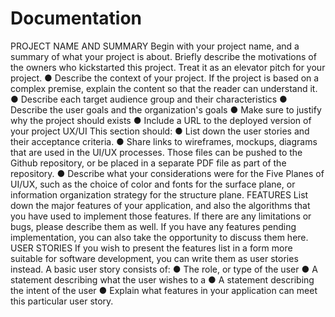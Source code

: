 # Documentation

PROJECT NAME AND SUMMARY
Begin with your project name, and a summary of what your project is about. Briefly describe
the motivations of the owners who kickstarted this project. Treat it as an elevator pitch for your
project.
● Describe the context of your project. If the project is based on a complex premise,
explain the content so that the reader can understand it.
● Describe each target audience group and their characteristics
● Describe the user goals and the organization's goals
● Make sure to justify why the project should exists
● Include a URL to the deployed version of your project
UX/UI
This section should:
● List down the user stories and their acceptance criteria.
● Share links to wireframes, mockups, diagrams that are used in the UI/UX processes.
Those files can be pushed to the Github repository, or be placed in a separate PDF file
as part of the repository.
● Describe what your considerations were for the Five Planes of UI/UX, such as the choice
of color and fonts for the surface plane, or information organization strategy for the
structure plane.
FEATURES
List down the major features of your application, and also the algorithms that you have used
to implement those features. If there are any limitations or bugs, please describe them as well.
If you have any features pending implementation, you can also take the opportunity to discuss
them here.
USER STORIES
If you wish to present the features list in a form more suitable for software development, you
can write them as user stories instead.
A basic user story consists of:
● The role, or type of the user
● A statement describing what the user wishes to a
● A statement describing the intent of the user
● Explain what features in your application can meet this particular user story.
